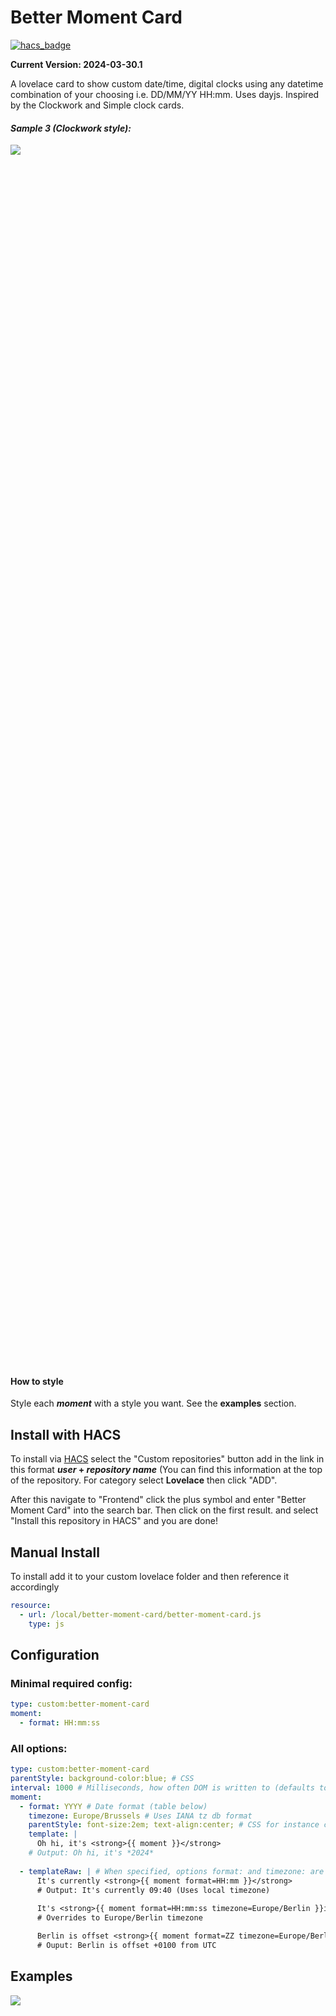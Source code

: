 # Better Moment Card

[![hacs_badge](https://img.shields.io/badge/HACS-Custom-orange.svg?style=for-the-badge)](https://github.com/custom-components/hacs)

**Current Version: 2024-03-30.1**
 
A lovelace card to show custom date/time, digital clocks using any datetime combination of your choosing i.e. DD/MM/YY HH:mm. Uses dayjs. Inspired by the Clockwork and Simple clock cards. 


#### *Sample 3 (Clockwork style):*


<div style="width: 60%; height: 50%">
  
  ![](image-1.png)
  
</div>

#### How to style 
Style each ***moment*** with a style you want. See the **examples** section.

## Install with HACS

To install via [HACS](https://hacs.xyz/) select the "Custom repositories" button add in the link in this format ***user* + *repository name***  (You can find this information at the top of the repository.  For category select  **Lovelace** then click "ADD".

After this navigate to "Frontend" click the plus symbol and enter "Better Moment Card" into the search bar. Then click on the first result.  and select "Install this repository in HACS" and you are done!

## Manual Install

To install add it to your custom lovelace folder and then reference it accordingly

```yaml
resource:
  - url: /local/better-moment-card/better-moment-card.js
    type: js
```

## Configuration

### Minimal required config: 
```Yaml
type: custom:better-moment-card
moment:
  - format: HH:mm:ss
```

### All options:

```Yaml
type: custom:better-moment-card
parentStyle: background-color:blue; # CSS
interval: 1000 # Milliseconds, how often DOM is written to (defaults to 1000 - every second)
moment:
  - format: YYYY # Date format (table below)
    timezone: Europe/Brussels # Uses IANA tz db format
    parentStyle: font-size:2em; text-align:center; # CSS for instance container div (see DOM tree for "*parentStyle")
    template: | 
      Oh hi, it's <strong>{{ moment }}</strong> 
    # Output: Oh hi, it's *2024*
  
  - templateRaw: | # When specified, options format: and timezone: are ignored and expected inside {{moment format=* timezone=*}} instead 
      It's currently <strong>{{ moment format=HH:mm }}</strong> 
      # Output: It's currently 09:40 (Uses local timezone)
      
      It's <strong>{{ moment format=HH:mm:ss timezone=Europe/Berlin }}in Berlin</strong> 
      # Overrides to Europe/Berlin timezone

      Berlin is offset <strong>{{ moment format=ZZ timezone=Europe/Berlin }} from UTC</strong> 
      # Ouput: Berlin is offset +0100 from UTC

```

## Examples

<div style="width: 60%; height: 50%">
  
  ![](image-3.png)
  
</div>

#### Style 1
```Yaml
type: custom:better-moment-card
parentStyle: line-height:4em;
moment:
  - format: HH:mm:ss
    parentStyle: font-size:4em; text-align:center; font-weight:400;
  - format: dddd, DD MMMM
    parentStyle: font-size:1.6em; text-align:center;
```

<div style="width: 60%; height: 50%">
  
  ![](image-2.png)
  
</div>

#### Style 2
```Yaml
type: custom:better-moment-card
moment:
  - format: HH:mm:ss
    parentStyle: font-size:3em; text-align:center; padding:0 0 1em 0
  - format: dddd, DD MMMM YY
    parentStyle: font-size:2em; text-align:center;
```

#### Style 3

<div style="width: 60%; height: 50%">
  
  ![](image-1.png)
  
</div>


```Yaml
type: custom:better-moment-card
parentStyle: |
  line-height:normal;
  padding-bottom:0em;
  display: grid; 
  grid-template-columns: 1fr 1fr 1fr; 
  grid-template-rows: 1fr 1fr; 
  gap: 0px; 
  grid-template-areas: 
    'time time riyadh'
    'date date brussells'; 
moment:
  - format: HH:mm:ss
    parentStyle: |
      font-size:4.4em; 
      text-align:center; 
      font-weight:400; 
      grid-area: time;
      font-weight:500
  - format: dddd, DD MMMM
    parentStyle: |
      font-size:1.6em;
      line-height:1em; text-align:center;
      padding-top:0.5em;
      grid-area: date; 
  - format: HH:mm:ss
    timezone: Asia/Riyadh
    parentStyle: |
      text-align:center; 
      line-height:2em; 
      padding-top:0.2em; 
      grid-area: riyadh;
    template: |
      <strong>🇸🇦 Riyadh</strong>
      <div style="font-size:1.2em;">{{moment}}</div>
  - format: HH:mm:ss
    timezone: Europe/Brussels
    parentStyle: |
      text-align:center; 
      line-height:2em; 
      grid-area: brussells;
    template: |
      <strong>🇩🇪 Brussels</strong>
      <div style="font-size:1.2em;">{{moment}}</div>
```

### DOM Tree

Each instance (moment) gets it's own CSS ID (moment-0, moment-1 etc) and can be alternatively selected using card-mod. `parentStyle` applies styling to the parent on instance div container. 

```
+------------------+
|    HA-card       |
|                  |
|  +---------------+
|  | card-content  |
|  | (parentStyle) |
|  |  +------------+
|  |  | moment-0   |
|  |  | (*parentStyle)    |
|  |  +------------+
|  |  | moment-1   |
|  |  | (*parentStyle)    |
|  |  +------------+
|  +---------------+
+------------------+
```


### Timezones

This will use your clients timezone. It does not use a Home Assistant time entity and there will be no support in adding this.

Timezones need to be in the IANA format in tz database, you can find them here: https://nodatime.org/TimeZones

i.e. `timezone: Europe/London`

### Date/Time Formats

These go inside `  - format: `

| Format | Output           | Description                           |
| ------ | ---------------- | ------------------------------------- |
| `YY`   | 18               | Two-digit year                        |
| `YYYY` | 2018             | Four-digit year                       |
| `M`    | 1-12             | The month, beginning at 1             |
| `MM`   | 01-12            | The month, 2-digits                   |
| `MMM`  | Jan-Dec          | The abbreviated month name            |
| `MMMM` | January-December | The full month name                   |
| `D`    | 1-31             | The day of the month                  |
| `DD`   | 01-31            | The day of the month, 2-digits        |
| `d`    | 0-6              | The day of the week, with Sunday as 0 |
| `dd`   | Su-Sa            | The min name of the day of the week   |
| `ddd`  | Sun-Sat          | The short name of the day of the week |
| `dddd` | Sunday-Saturday  | The name of the day of the week       |
| `H`    | 0-23             | The hour                              |
| `HH`   | 00-23            | The hour, 2-digits                    |
| `h`    | 1-12             | The hour, 12-hour clock               |
| `hh`   | 01-12            | The hour, 12-hour clock, 2-digits     |
| `m`    | 0-59             | The minute                            |
| `mm`   | 00-59            | The minute, 2-digits                  |
| `s`    | 0-59             | The second                            |
| `ss`   | 00-59            | The second, 2-digits                  |
| `SSS`  | 000-999          | The millisecond, 3-digits             |
| `Z`    | +05:00           | The offset from UTC, ±HH:mm           |
| `ZZ`   | +0500            | The offset from UTC, ±HHmm            |
| `A`    | AM PM            |                                       |
| `a`    | am pm            |                                       |

## Todo 
    [ ] Add locales (if there's demand)
    

## Feature requests

Requests for features can be submitted through an issue however would prefer you submit your own PR which I'll approve.


## DISCLAIMER

Wrote this for personal use but decided to release it, no warranty.
